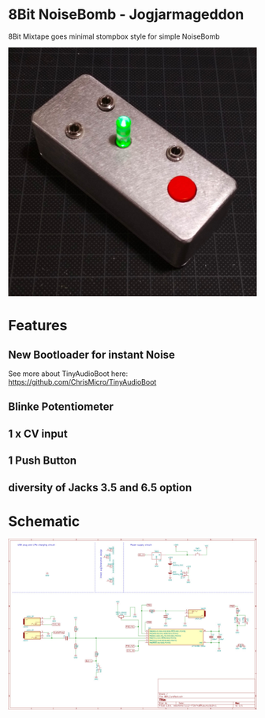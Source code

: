 # 8Bit NoiseBomb - Jogjarmageddon

8Bit Mixtape goes minimal stompbox style for simple NoiseBomb


![](https://github.com/8BitMixtape/8Bit_JogjaNoise/raw/master/photos/JogjaNoise_Prototype.jpg)

# Features

## New Bootloader for instant Noise

See more about TinyAudioBoot here:
https://github.com/ChrisMicro/TinyAudioBoot

## Blinke Potentiometer

## 1 x CV input

## 1 Push Button

## diversity of Jacks 3.5 and 6.5 option

# Schematic

![](https://github.com/8BitMixtape/8Bit_JogjaNoise/raw/master/8Bit_JogjaNoise_Shematic_v01.jpg)
